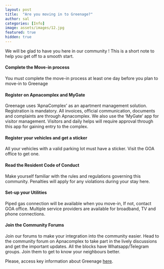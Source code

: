 ```yaml
---
layout: post
title:  "Are you moving in to Greenage?"
author: sal
categories: [Info]
image: assets/images/12.jpg
featured: true
hidden: true
---
```


We will be glad to have you here in our community ! This is a short note to help you get off to a smooth start. 

#### Complete the Move-in process
You must complete the move-in process at least one day before you plan to move-in to Greenage

#### Register on Apnacomplex and MyGate
Greenage uses ‘ApnaComplex’ as an apartment management solution. Registration is mandatory. All invoices, official communication, documents and complaints are through Apnacomplex. We also use the ‘MyGate’ app for visitor management. Visitors and daily helps will require approval through this app for gaining entry to the complex. 

#### Register your vehicles and get a sticker
All your vehicles with a valid parking lot must have a sticker. Visit the GOA office to get one. 

#### Read the Resident  Code of Conduct 
Make yourself familiar with the rules and regulations governing this community. Penalties will apply for any violations during your stay here. 

#### Set-up your Utilities
Piped gas connection will be available when you move-in, If not, contact GOA office. Multiple service providers are available for broadband, TV and phone connections. 

#### Join the Community Forums 
Join our forums to make your integration into the community easier. Head to the community forum on Apnacomplex to take part in the lively discussions and get the important updates. All the blocks have Whatsapp/Telegram groups. Join them to get to know your neighbours better.

<p>Please, access key information about Greenage <a target="_blank" href="https://bit.ly/greenage-info">here</a>.</p>

```
